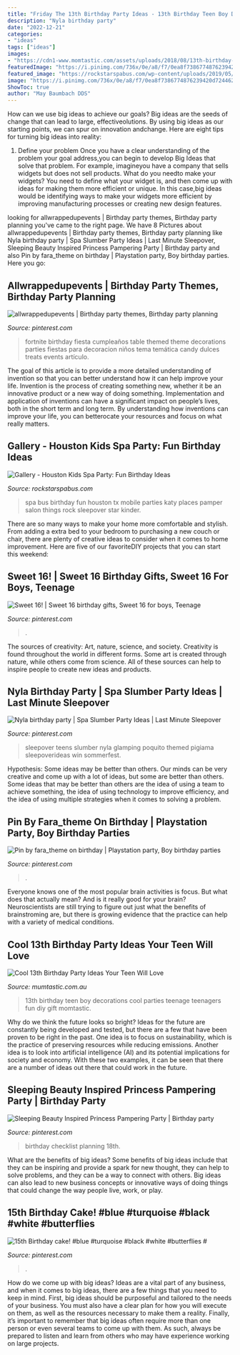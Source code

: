 ```yaml
---
title: "Friday The 13th Birthday Party Ideas - 13th Birthday Teen Boy Decorations Cool Parties Teenage Teenagers Fun Diy Gift Momtastic"
description: "Nyla birthday party"
date: "2022-12-21"
categories:
- "ideas"
tags: ["ideas"]
images:
- "https://cdn1-www.momtastic.com/assets/uploads/2018/08/13th-birthday-648x486.jpg"
featuredImage: "https://i.pinimg.com/736x/0e/a8/f7/0ea8f7386774876239420d724462b306--party-planning-checklist-th-birthday-party.jpg"
featured_image: "https://rockstarspabus.com/wp-content/uploads/2019/05/rockstarspabus-photo-gallery-katy-tx.jpg"
image: "https://i.pinimg.com/736x/0e/a8/f7/0ea8f7386774876239420d724462b306--party-planning-checklist-th-birthday-party.jpg"
ShowToc: true
author: "May Baumbach DDS"
---
```



How can we use big ideas to achieve our goals?
Big ideas are the seeds of change that can lead to large, effectiveolutions. By using big ideas as our starting points, we can spur on innovation andchange. Here are eight tips for turning big ideas into reality:
1. Define your problem
Once you have a clear understanding of the problem your goal address,you can begin to develop Big Ideas that solve that problem. For example, imagineyou have a company that sells widgets but does not sell products. What do you needto make your widgets? You need to define what your widget is, and then come up with ideas for making them more efficient or unique. In this case,big ideas would be identifying ways to make your widgets more efficient by improving manufacturing processes or creating new design features.


	

		
looking for allwrappedupevents | Birthday party themes, Birthday party planning you've came to the right page. We have 8 Pictures about allwrappedupevents | Birthday party themes, Birthday party planning like Nyla birthday party | Spa Slumber Party Ideas | Last Minute Sleepover, Sleeping Beauty Inspired Princess Pampering Party | Birthday party and also Pin by fara_theme on birthday | Playstation party, Boy birthday parties. Here you go:
		
    
## Allwrappedupevents | Birthday Party Themes, Birthday Party Planning

<img loading=lazy src="https://i.pinimg.com/736x/99/22/a0/9922a0601852abd79996bdc8f09db0ee.jpg" onerror="this.onerror=null;this.src='https://tse1.mm.bing.net/th?id=OIP.GnljPAerbQclsblwWVxtHgHaKr&amp;pid=15.1';" alt="allwrappedupevents | Birthday party themes, Birthday party planning">

_Source: pinterest.com_

>fortnite birthday fiesta cumpleaños table themed theme decorations parties fiestas para decoracion niños tema temática candy dulces treats events artículo. 

	

The goal of this article is to provide a more detailed understanding of invention so that you can better understand how it can help improve your life.
Invention is the process of creating something new, whether it be an innovative product or a new way of doing something. Implementation and application of inventions can have a significant impact on people’s lives, both in the short term and long term. By understanding how inventions can improve your life, you can betterocate your resources and focus on what really matters.

    
## Gallery - Houston Kids Spa Party: Fun Birthday Ideas

<img loading=lazy src="https://rockstarspabus.com/wp-content/uploads/2019/05/rockstarspabus-photo-gallery-katy-tx.jpg" onerror="this.onerror=null;this.src='https://tse2.mm.bing.net/th?id=OIP.nhiPNwVMAE3ZqtOP-DDJoAHaE8&amp;pid=15.1';" alt="Gallery - Houston Kids Spa Party: Fun Birthday Ideas">

_Source: rockstarspabus.com_

>spa bus birthday fun houston tx mobile parties katy places pamper salon things rock sleepover star kinder. 

	

There are so many ways to make your home more comfortable and stylish. From adding a extra bed to your bedroom to purchasing a new couch or chair, there are plenty of creative ideas to consider when it comes to home improvement. Here are five of our favoriteDIY projects that you can start this weekend: 

    
## Sweet 16! | Sweet 16 Birthday Gifts, Sweet 16 For Boys, Teenage

<img loading=lazy src="https://i.pinimg.com/736x/fd/4b/78/fd4b783c1926a6b938b91eaba9e60c7e.jpg" onerror="this.onerror=null;this.src='https://tse2.mm.bing.net/th?id=OIP.y3iuFIzaoyOmBN3e7MLIWwHaNL&amp;pid=15.1';" alt="Sweet 16! | Sweet 16 birthday gifts, Sweet 16 for boys, Teenage">

_Source: pinterest.com_

>. 

	

The sources of creativity: Art, nature, science, and society.
Creativity is found throughout the world in different forms. Some art is created through nature, while others come from science. All of these sources can help to inspire people to create new ideas and products.

    
## Nyla Birthday Party | Spa Slumber Party Ideas | Last Minute Sleepover

<img loading=lazy src="https://i.pinimg.com/736x/d5/9e/51/d59e51eaf3916dbb918bf9f2643428cb.jpg" onerror="this.onerror=null;this.src='https://tse1.mm.bing.net/th?id=OIP.3EuSpFKUhGzkTjyXkY6SqQHaJ4&amp;pid=15.1';" alt="Nyla birthday party | Spa Slumber Party Ideas | Last Minute Sleepover">

_Source: pinterest.com_

>sleepover teens slumber nyla glamping poquito themed pigiama sleepoverideas win sommerfest. 

	

Hypothesis: Some ideas may be better than others.
Our minds can be very creative and come up with a lot of ideas, but some are better than others. Some ideas that may be better than others are the idea of using a team to achieve something, the idea of using technology to improve efficiency, and the idea of using multiple strategies when it comes to solving a problem.

    
## Pin By Fara_theme On Birthday | Playstation Party, Boy Birthday Parties

<img loading=lazy src="https://i.pinimg.com/736x/cd/2d/ce/cd2dcef8b604cef3c27cc70a4aee7216.jpg" onerror="this.onerror=null;this.src='https://tse2.mm.bing.net/th?id=OIP.2u0zGvYIaJdnJb1poQfDmgHaJ3&amp;pid=15.1';" alt="Pin by fara_theme on birthday | Playstation party, Boy birthday parties">

_Source: pinterest.com_

>. 

	

Everyone knows one of the most popular brain activities is focus. But what does that actually mean? And is it really good for your brain? Neuroscientists are still trying to figure out just what the benefits of brainstroming are, but there is growing evidence that the practice can help with a variety of medical conditions.

    
## Cool 13th Birthday Party Ideas Your Teen Will Love

<img loading=lazy src="https://cdn1-www.momtastic.com/assets/uploads/2018/08/13th-birthday-648x486.jpg" onerror="this.onerror=null;this.src='https://tse2.mm.bing.net/th?id=OIP._Kh-02y58w0uldyAfVD5RgHaFj&amp;pid=15.1';" alt="Cool 13th Birthday Party Ideas Your Teen Will Love">

_Source: mumtastic.com.au_

>13th birthday teen boy decorations cool parties teenage teenagers fun diy gift momtastic. 

	

Why do we think the future looks so bright?
Ideas for the future are constantly being developed and tested, but there are a few that have been proven to be right in the past. One idea is to focus on sustainability, which is the practice of preserving resources while reducing emissions. Another idea is to look into artificial intelligence (AI) and its potential implications for society and economy. With these two examples, it can be seen that there are a number of ideas out there that could work in the future.

    
## Sleeping Beauty Inspired Princess Pampering Party | Birthday Party

<img loading=lazy src="https://i.pinimg.com/736x/0e/a8/f7/0ea8f7386774876239420d724462b306--party-planning-checklist-th-birthday-party.jpg" onerror="this.onerror=null;this.src='https://tse3.mm.bing.net/th?id=OIP.2Qxp9v_8WgmbSXG2pzbSCgHaJ3&amp;pid=15.1';" alt="Sleeping Beauty Inspired Princess Pampering Party | Birthday party">

_Source: pinterest.com_

>birthday checklist planning 18th. 

	

What are the benefits of big ideas?
Some benefits of big ideas include that they can be inspiring and provide a spark for new thought, they can help to solve problems, and they can be a way to connect with others. Big ideas can also lead to new business concepts or innovative ways of doing things that could change the way people live, work, or play.

    
## 15th Birthday Cake! #blue #turquoise #black #white #butterflies #

<img loading=lazy src="https://i.pinimg.com/736x/b2/24/09/b224091d85f12d0938cd4a8d5941ec0e.jpg" onerror="this.onerror=null;this.src='https://tse2.mm.bing.net/th?id=OIP.5U9sc_ks50m-x7FQ3GoywwHaJ3&amp;pid=15.1';" alt="15th Birthday cake! #blue #turquoise #black #white #butterflies #">

_Source: pinterest.com_

>. 

	

How do we come up with big ideas?
Ideas are a vital part of any business, and when it comes to big ideas, there are a few things that you need to keep in mind. First, big ideas should be purposeful and tailored to the needs of your business. You must also have a clear plan for how you will execute on them, as well as the resources necessary to make them a reality. Finally, it’s important to remember that big ideas often require more than one person or even several teams to come up with them. As such, always be prepared to listen and learn from others who may have experience working on large projects.

